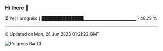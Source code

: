 ### Hi there 👋

⏳ Year progress { ██████████████▁▁▁▁▁▁▁▁▁▁▁▁▁▁▁▁ } 48.23 %

---

⏰ Updated on Mon, 26 Jun 2023 01:21:22 GMT

![Progress Bar CI](https://github.com/JuvenileQ/Progress-Bar-CI/workflows/main/badge.svg)
